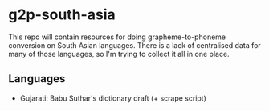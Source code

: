 # g2p-south-asia

This repo will contain resources for doing grapheme-to-phoneme conversion on South Asian languages. There is a lack of centralised data for many of those languages, so I'm trying to collect it all in one place.

## Languages
- Gujarati: Babu Suthar's dictionary draft (+ scrape script)